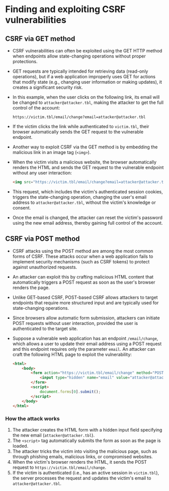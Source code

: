 # Finding and exploiting CSRF vulnerabilities

## CSRF via GET method

* CSRF vulnerabilities can often be exploited using the GET HTTP method when endpoints allow state-changing operations without proper protections.
* GET requests are typically intended for retrieving data (read-only operations), but if a web application improperly uses GET for actions that modify state (e.g., changing user information or making updates), it creates a significant security risk.
* In this example, when the user clicks on the following link, its email will be changed to `attacker@attacker.tbl`, making the attacker to get the full control of the account:

    ```http
    https://victim.tbl/email/change?email=attacker@attacker.tbl
    ```

* If the victim clicks the link while authenticated to `victim.tbl`, their browser automatically sends the GET request to the vulnerable endpoint.
* Another way to exploit CSRF via the GET method is by embedding the malicious link in an image tag (`<img>`).
* When the victim visits a malicious website, the browser automatically renders the HTML and sends the GET request to the vulnerable endpoint without any user interaction:

    ```html
    <img src="https://victim.tbl/email/change?email=attacker@attacker.tbl">
    ```

* This request, which includes the victim's authenticated session cookies, triggers the state-changing operation, changing the user's email address to `attacker@attacker.tbl`, without the victim's knowledge or consent.
* Once the email is changed, the attacker can reset the victim's password using the new email address, thereby gaining full control of the account.

## CSRF via POST method

* CSRF attacks using the POST method are among the most common forms of CSRF. These attacks occur when a web application fails to implement security mechanisms (such as CSRF tokens) to protect against unauthorized requests.
* An attacker can exploit this by crafting malicious HTML content that automatically triggers a POST request as soon as the user's browser renders the page.
* Unlike GET-based CSRF, POST-based CSRF allows attackers to target endpoints that require more structured input and are typically used for state-changing operations.
* Since browsers allow automatic form submission, attackers can initiate POST requests without user interaction, provided the user is authenticated to the target site.
* Suppose a vulnerable web application has an endpoint `/email/change`, which allows a user to update their email address using a POST request and this endpoint requires only the parameter `email`. An attacker can craft the following HTML page to exploit the vulnerability:

    ```html
    <html>
        <body>
            <form action="https://victim.tbl/email/change" method="POST">
                <input type="hidden" name="email" value="attacker@attacker.tbl" />
            </form>
            <script>
                document.forms[0].submit();
            </script>
        </body>
    </html>
    ```

### How the attack works

1. The attacker creates the HTML form with a hidden input field specifying the new email (`attacker@attacker.tbl`).
1. The `<script>` tag automatically submits the form as soon as the page is loaded.
1. The attacker tricks the victim into visiting the malicious page, such as through phishing emails, malicious links, or compromised websites.
1. When the victim's browser renders the HTML, it sends the POST request to `https://victim.tbl/email/change`.
1. If the victim is authenticated (i.e., has an active session in `victim.tbl`), the server processes the request and updates the victim's email to `attacker@attacker.tbl`.
